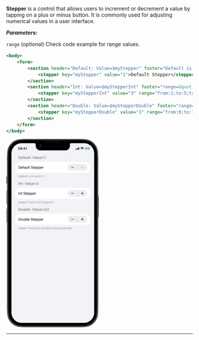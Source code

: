 **Stepper** is a control that allows users to increment or decrement a value by tapping on a plus or minus button. It is commonly used for adjusting numerical values in a user interface.

***Parameters:***

`range` (optional) Check code example for range values.



```xml
<body>
    <form>
        <section header="Default: Value=$myStepper" footer="Default is int and 0-1">
            <stepper key="myStepper" value="1">Default Stepper</stepper>
        </section>
        <section header="Int: Value=$myStepperInt" footer="range=&quot;from:1;to:5;type:int&quot;">
            <stepper key="myStepperInt" value="3" range="from:1;to:5;type:int">Int Stepper</stepper>
        </section>
        <section header="Double: Value=$myStepperDouble" footer="range=&quot;from:0;to:10;step:0.5;type:double&quot;">
            <stepper key="myStepperDouble" value="3" range="from:0;to:10;step:0.5;type:double">Double Stepper</stepper>
        </section>
    </form>
</body>
```
<img src="/Screenshots/Views/Controls/stepper_1.png" width="250" alt="Screenshot">


---
